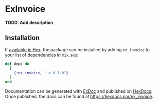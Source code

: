 # ExInvoice

**TODO: Add description**

## Installation

If [available in Hex](https://hex.pm/docs/publish), the package can be installed
by adding `ex_invoice` to your list of dependencies in `mix.exs`:

```elixir
def deps do
  [
    {:ex_invoice, "~> 0.1.0"}
  ]
end
```

Documentation can be generated with [ExDoc](https://github.com/elixir-lang/ex_doc)
and published on [HexDocs](https://hexdocs.pm). Once published, the docs can
be found at <https://hexdocs.pm/ex_invoice>.

